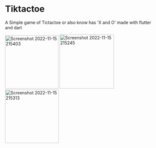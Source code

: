 # Tiktactoe

A Simple game of Tictactoe or also know has 'X and O'
made with flutter and dart


<img width="175" alt="Screenshot 2022-11-15 215403" src="https://user-images.githubusercontent.com/66890167/214958237-949f7255-3264-4345-b736-f32eb4e06280.png">

<img width="178" alt="Screenshot 2022-11-15 215245" src="https://user-images.githubusercontent.com/66890167/214958278-8acacc56-3156-4657-a293-e2fbdfa3aebf.png">

<img width="176" alt="Screenshot 2022-11-15 215313" src="https://user-images.githubusercontent.com/66890167/214958308-b445ef15-d677-4e5d-b0cc-a6eac857bab6.png">
